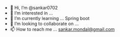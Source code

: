 - 👋 Hi, I’m @sankar0702
- 👀 I’m interested in ...
- 🌱 I’m currently learning ... Spring boot
- 💞️ I’m looking to collaborate on ...
- 📫 How to reach me ...  sankar.mondal@gmail.com

<!---
sankar0702/sankar0702 is a ✨ special ✨ repository because its `README.md` (this file) appears on your GitHub profile.
You can click the Preview link to take a look at your changes.
--->
